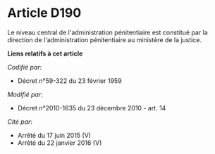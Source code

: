 # Article D190

Le niveau central de l'administration pénitentiaire est constitué par la direction de l'administration pénitentiaire au
ministère de la justice.

**Liens relatifs à cet article**

_Codifié par_:

  - Décret n°59-322 du 23 février 1959

_Modifié par_:

  - Décret n°2010-1635 du 23 décembre 2010 - art. 14

_Cité par_:

  - Arrêté du 17 juin 2015 (V)
  - Arrêté du 22 janvier 2016 (V)
